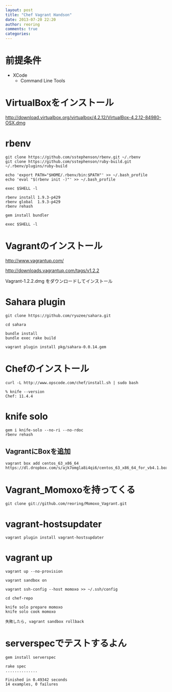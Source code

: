 ```yaml
---
layout: post
title: "Chef Vagrant Handson"
date: 2013-07-20 22:20
author: reoring
comments: true
categories: 
---
```


# 前提条件

 * XCode
   * Command Line Tools


# VirtualBoxをインストール

http://download.virtualbox.org/virtualbox/4.2.12/VirtualBox-4.2.12-84980-OSX.dmg


# rbenv

```
git clone https://github.com/sstephenson/rbenv.git ~/.rbenv
git clone https://github.com/sstephenson/ruby-build.git ~/.rbenv/plugins/ruby-build

echo 'export PATH="$HOME/.rbenv/bin:$PATH"' >> ~/.bash_profile
echo 'eval "$(rbenv init -)"' >> ~/.bash_profile

exec $SHELL -l

rbenv install 1.9.3-p429
rbenv global  1.9.3-p429
rbenv rehash

gem install bundler

exec $SHELL -l
```


# Vagrantのインストール

http://www.vagrantup.com/

http://downloads.vagrantup.com/tags/v1.2.2

Vagrant-1.2.2.dmg をダウンロードしてインストール


# Sahara plugin

```
git clone https://github.com/ryuzee/sahara.git

cd sahara

bundle install
bundle exec rake build

vagrant plugin install pkg/sahara-0.0.14.gem
```

# Chefのインストール

```
curl -L http://www.opscode.com/chef/install.sh | sudo bash

% knife --version
Chef: 11.4.4
```


# knife solo

```
gem i knife-solo --no-ri --no-rdoc
rbenv rehash
```


## VagrantにBoxを追加

```
vagrant box add centos_63_x86_64 https://dl.dropbox.com/s/ajk7omgla8i4qi6/centos_63_x86_64_for_vb4.1.box
```


# Vagrant_Momoxoを持ってくる

```
git clone git://github.com/reoring/Momoxo_Vagrant.git
```

# vagrant-hostsupdater

```
vagrant plugin install vagrant-hostsupdater
```

# vagrant up

```
vagrant up --no-provision

vagrant sandbox on

vagrant ssh-config --host momoxo >> ~/.ssh/config

cd chef-repo

knife solo prepare momoxo
knife solo cook momoxo

失敗したら, vagrant sandbox rollback
```

# serverspecでテストするよん

```
gem install serverspec

rake spec
..............

Finished in 0.49342 seconds
14 examples, 0 failures
```

